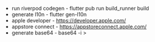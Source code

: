* run riverpod codegen - flutter pub run build_runner build
* generate l10n - flutter gen-l10n
* apple developer - https://developer.apple.com/
* appstore connect - https://appstoreconnect.apple.com/
* generate base64 - base64 -i <input-file> > <output-file>